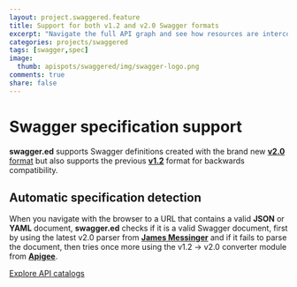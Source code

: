 ```yaml
---
layout: project.swaggered.feature
title: Support for both v1.2 and v2.0 Swagger formats
excerpt: "Navigate the full API graph and see how resources are interconnected."
categories: projects/swaggered
tags: [swagger,spec]
image:
  thumb: apispots/swaggered/img/swagger-logo.png
comments: true
share: false
---
```


# Swagger specification support

**swagger.ed** supports Swagger definitions created with the brand new [**v2.0** format](https://github.com/swagger-api/swagger-spec/blob/master/versions/2.0.md "Swagger v2.0")  but also supports the previous [**v1.2**](https://github.com/swagger-api/swagger-spec/blob/master/versions/1.2.md "Swagger v2.0") format for backwards compatibility.  

## Automatic specification detection

When you navigate with the browser to a URL that contains a valid **JSON** or **YAML** document,  **swagger.ed** checks if it is a valid
Swagger document, first by using the latest v2.0 parser from [**James Messinger**](https://github.com/BigstickCarpet/swagger-parser/blob/master/tests/index.html "Swagger v2.0 parser") and if it fails to parse the document, then tries once more using the v1.2 -> v2.0 converter module from [**Apigee**](https://github.com/apigee-127/swagger-converter "Swagger v1.2 -> v2.0 converter").

<div markdown="0"  class="text-center"><a href="{{ site.url }}/apispots/swaggered/apis-json-support/" class="btn">Explore API catalogs</a></div>